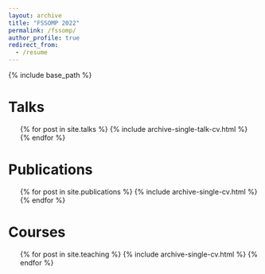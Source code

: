 ```yaml
---
layout: archive
title: "FSSOMP 2022"
permalink: /fssomp/
author_profile: true
redirect_from:
  - /resume
---
```


{% include base_path %}

Talks
======
  <ul>{% for post in site.talks %}
    {% include archive-single-talk-cv.html %}
  {% endfor %}</ul>
  
Publications
======
  <ul>{% for post in site.publications %}
    {% include archive-single-cv.html %}
  {% endfor %}</ul>
   
Courses
======
  <ul>{% for post in site.teaching %}
    {% include archive-single-cv.html %}
  {% endfor %}</ul>
